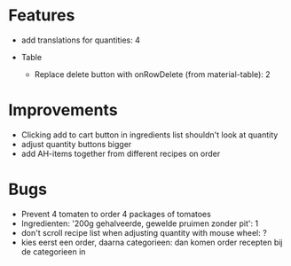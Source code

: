 # Features

- add translations for quantities: 4

* Table

  - Replace delete button with onRowDelete (from material-table): 2

# Improvements

- Clicking add to cart button in ingredients list shouldn't look at quantity
- adjust quantity buttons bigger
- add AH-items together from different recipes on order

# Bugs

- Prevent 4 tomaten to order 4 packages of tomatoes
- Ingredienten: '200g gehalveerde, gewelde pruimen zonder pit': 1
- don't scroll recipe list when adjusting quantity with mouse wheel: ?
- kies eerst een order, daarna categorieen: dan komen order recepten bij de categorieen in
